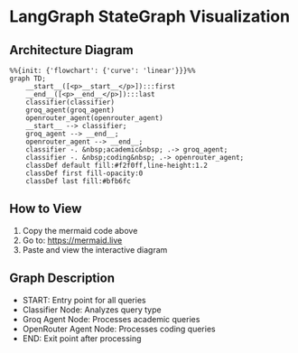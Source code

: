 # LangGraph StateGraph Visualization

## Architecture Diagram

```mermaid
%%{init: {'flowchart': {'curve': 'linear'}}}%%
graph TD;
	__start__([<p>__start__</p>]):::first
	__end__([<p>__end__</p>]):::last
	classifier(classifier)
	groq_agent(groq_agent)
	openrouter_agent(openrouter_agent)
	__start__ --> classifier;
	groq_agent --> __end__;
	openrouter_agent --> __end__;
	classifier -. &nbsp;academic&nbsp; .-> groq_agent;
	classifier -. &nbsp;coding&nbsp; .-> openrouter_agent;
	classDef default fill:#f2f0ff,line-height:1.2
	classDef first fill-opacity:0
	classDef last fill:#bfb6fc

```

## How to View

1. Copy the mermaid code above
2. Go to: https://mermaid.live
3. Paste and view the interactive diagram

## Graph Description

- START: Entry point for all queries
- Classifier Node: Analyzes query type
- Groq Agent Node: Processes academic queries
- OpenRouter Agent Node: Processes coding queries
- END: Exit point after processing
